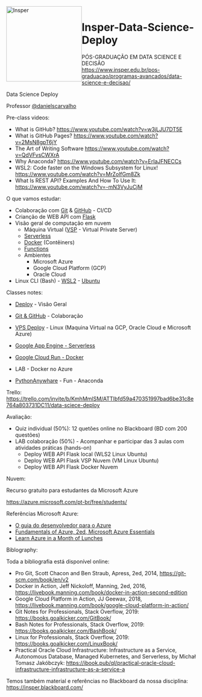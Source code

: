 <img src="https://www.insper.edu.br/wp-content/themes/insper/dist/image/logo.png?raw=true" alt="Insper" width="200px" style="float:left; ">
 
# Insper-Data-Science-Deploy

PÓS-GRADUAÇÃO EM DATA SCIENCE E DECISÃO<br>
https://www.insper.edu.br/pos-graduacao/programas-avancados/data-science-e-decisao/

Data Science Deploy

Professor [@danielscarvalho](https://twitter.com/danielscarvalho)

Pre-class videos:

- What is GitHub? https://www.youtube.com/watch?v=w3jLJU7DT5E
- What is GitHub Pages? https://www.youtube.com/watch?v=2MsN8gpT6jY
- The Art of Writing Software https://www.youtube.com/watch?v=QdVFvsCWXrA
- Why Anaconda? https://www.youtube.com/watch?v=ErIaJFNECCs
- WSL2: Code faster on the Windows Subsystem for Linux! https://www.youtube.com/watch?v=MrZolfGm8Zk
- What Is REST API? Examples And How To Use It: https://www.youtube.com/watch?v=-mN3VyJuCjM

O que vamos estudar:

- Colaboração com [Git](https://git-scm.com/) & [GitHub](https://github.com/) - CI/CD
- Crianção de WEB API com [Flask](https://flask.palletsprojects.com/)
- Visão geral de computação em nuvem
  - Máquina Virtual ([VSP](https://learn.microsoft.com/en-us/azure/virtual-machines/linux/quick-create-portal?tabs=ubuntu) - Virtual Private Server)
  - [Serverless](https://cloud.google.com/run/docs/quickstarts/build-and-deploy/deploy-python-service?hl=pt-br)
  - [Docker](https://www.docker.com/) (Contêiners)
  - [Functions](https://cloud.google.com/functions?hl=pt_br) 
  - Ambientes
      - Microsoft Azure
      - Google Cloud Platform (GCP)
      - Oracle Cloud
- Linux CLI (Bash) - [WSL2](https://learn.microsoft.com/pt-br/windows/wsl/install) - [Ubuntu](https://ubuntu.com/download)


Classes notes:

- [Deploy](deploy-001.ipynb) - Visão Geral
- [Git & GitHub](Git-GitHub-000.ipynb) - Colaboração
- [VPS Deploy](box-deploy-002.ipynb) - Linux (Maquina Virtual na GCP, Oracle Cloud e Microsoft Azure)
- [Google App Engine - Serverless](GoogleAppEngine-0004.ipynb)
- [Google Cloud Run - Docker](GoogleCloudRun-005.ipynb)

- LAB - Docker no Azure
- [PythonAnywhare](pythonanywhare-003.ipynb) - Fun - Anaconda

Trello: https://trello.com/invite/b/KmhMmlSM/ATTIbfd59a470351997bad6be31c8e764a803731DC11/data-sciece-deploy

Avaliação:

- Quiz individual (50%): 12 quetões online no Blackboard (BD com 200 questões)
- LAB colaboração (50%) - Acompanhar e participar das 3 aulas com atividades práticas (hands-on)
  - Deploy WEB API Flask local (WLS2 Linux Ubuntu)
  - Deploy WEB API Flask VSP Nuvem (VM Linux Ubuntu)
  - Deploy WEB API Flask Docker Nuvem
    
Nuvem:

Recurso gratuito para estudantes da Microsoft Azure

https://azure.microsoft.com/pt-br/free/students/

Referências Microsoft Azure:

- [O guia do desenvolvedor para o Azure](https://azure.microsoft.com/pt-br/resources/whitepapers/developer-guide-to-azure/)
- [Fundamentals of Azure, 2ed, Microsoft Azure Essentials](https://www.google.com/url?sa=t&rct=j&q=&esrc=s&source=web&cd=&ved=2ahUKEwiMpdfI9ff5AhUCu5UCHaOSAewQFnoECBwQAQ&url=https%3A%2F%2Fdownload.microsoft.com%2Fdownload%2F6%2F6%2F2%2F662DD05E-BAD7-46EF-9431-135F9BAE6332%2F9781509302963_Microsoft%2520Azure%2520Essentials%2520Fundamentals%2520of%2520Azure%25202nd%2520ed%2520pdf.pdf&usg=AOvVaw0le6qmWrSwlMlsMibhAkAj)
- [Learn Azure in a Month of Lunches](https://azure.microsoft.com/pt-br/resources/learn-azure-in-a-month-of-lunches/)

Biblography:

Toda a bibliografia está disponível online:

- Pro Git, Scott Chacon and Ben Straub, Apress, 2ed, 2014, https://git-scm.com/book/en/v2
- Docker in Action, Jeff Nickoloff, Manning, 2ed, 2016, https://livebook.manning.com/book/docker-in-action-second-edition
- Google Cloud Platform in Action, JJ Geewax, 2018, https://livebook.manning.com/book/google-cloud-platform-in-action/
- Git Notes for Professionals, Stack Overflow, 2019: https://books.goalkicker.com/GitBook/
- Bash Notes for Professionals, Stack Overflow, 2019: https://books.goalkicker.com/BashBook/
- Linux for Professionals, Stack Overflow, 2019: https://books.goalkicker.com/LinuxBook/
- Practical Oracle Cloud Infrastructure: Infrastructure as a Service, Autonomous
Database, Managed Kubernetes, and Serverless, by Michał Tomasz Jakóbczyk: https://ibook.pub/ql/practical-oracle-cloud-infrastructure-infrastructure-as-a-service-a

Temos também material e referências no Blackboard da nossa disciplina: https://insper.blackboard.com/
